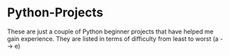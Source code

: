 # Python-Projects
These are just a couple of Python beginner projects that have helped me gain experience.
They are listed in terms of difficulty from least to worst (a --> e) 
